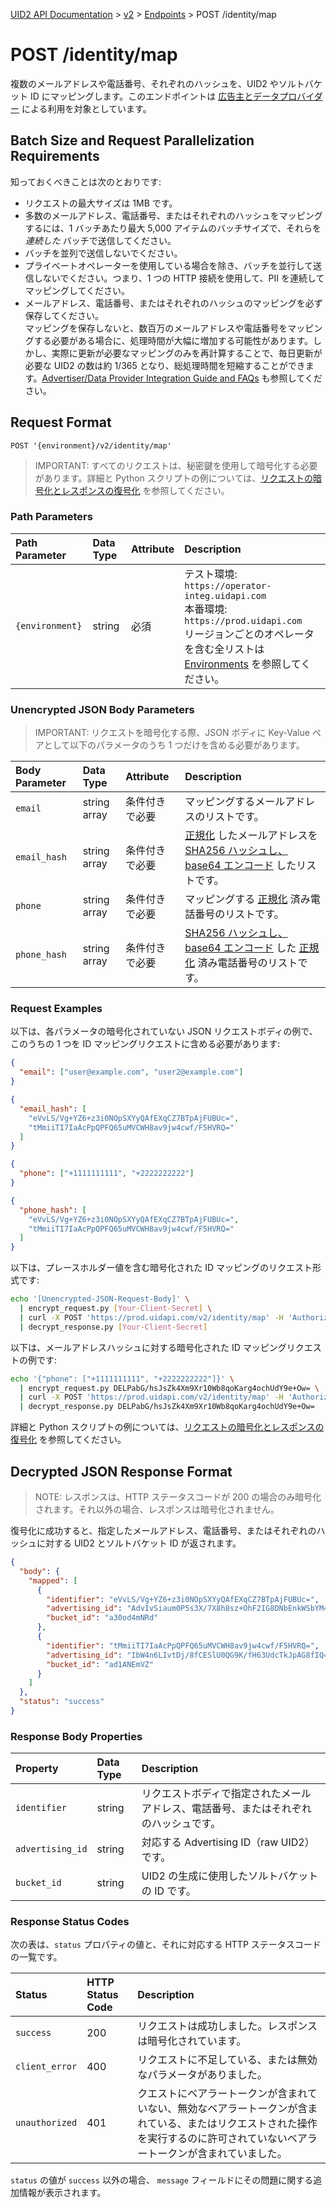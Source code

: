 [UID2 API Documentation](../../README.md) > [v2](../README.md) > [Endpoints](./README.md) > POST /identity/map

# POST /identity/map

複数のメールアドレスや電話番号、それぞれのハッシュを、UID2 やソルトバケット ID にマッピングします。このエンドポイントは [広告主とデータプロバイダー](../guides/advertiser-dataprovider-guide.md) による利用を対象としています。

## Batch Size and Request Parallelization Requirements

知っておくべきことは次のとおりです:

- リクエストの最大サイズは 1MB です。
- 多数のメールアドレス、電話番号、またはそれぞれのハッシュをマッピングするには、1 バッチあたり最大 5,000 アイテムのバッチサイズで、それらを _連続した_ バッチで送信してください。
- バッチを並列で送信しないでください。
- プライベートオペレーターを使用している場合を除き、バッチを並行して送信しないでください。つまり、1 つの HTTP 接続を使用して、PII を連続してマッピングしてください。
- メールアドレス、電話番号、またはそれぞれのハッシュのマッピングを必ず保存してください。<br>マッピングを保存しないと、数百万のメールアドレスや電話番号をマッピングする必要がある場合に、処理時間が大幅に増加する可能性があります。しかし、実際に更新が必要なマッピングのみを再計算することで、毎日更新が必要な UID2 の数は約 1/365 となり、総処理時間を短縮することができます。[Advertiser/Data Provider Integration Guide and FAQs](../guides/advertiser-dataprovider-guide.md) も参照してください。

## Request Format

`POST '{environment}/v2/identity/map'`

> IMPORTANT: すべてのリクエストは、秘密鍵を使用して暗号化する必要があります。詳細と Python スクリプトの例については、[リクエストの暗号化とレスポンスの復号化](../encryption-decryption.md) を参照してください。

### Path Parameters

| Path Parameter  | Data Type | Attribute | Description                                                                                                                                                                                           |
| :-------------- | :-------- | :-------- | :---------------------------------------------------------------------------------------------------------------------------------------------------------------------------------------------------- |
| `{environment}` | string    | 必須      | テスト環境: `https://operator-integ.uidapi.com`<br/>本番環境: `https://prod.uidapi.com`<br/>リージョンごとのオペレータを含む全リストは [Environments](../README.md#environments) を参照してください。 |

### Unencrypted JSON Body Parameters

> IMPORTANT: リクエストを暗号化する際、JSON ボディに Key-Value ペアとして以下のパラメータのうち 1 つだけを含める必要があります。

| Body Parameter | Data Type    | Attribute      | Description                                                                                                                                                                     |
| :------------- | :----------- | :------------- | :------------------------------------------------------------------------------------------------------------------------------------------------------------------------------ |
| `email`        | string array | 条件付きで必要 | マッピングするメールアドレスのリストです。                                                                                                                                      |
| `email_hash`   | string array | 条件付きで必要 | [正規化](../../README.md#email-address-hash-encoding) したメールアドレスを [SHA256 ハッシュし、base64 エンコード](../../README.md#email-address-normalization) したリストです。 |
| `phone`        | string array | 条件付きで必要 | マッピングする [正規化](../../README.md#phone-number-normalization) 済み電話番号のリストです。                                                                                  |
| `phone_hash`   | string array | 条件付きで必要 | [SHA256 ハッシュし、base64 エンコード](../../README.md#phone-number-hash-encoding) した [正規化](../../README.md#phone-number-normalization) 済み電話番号のリストです。         |

### Request Examples

以下は、各パラメータの暗号化されていない JSON リクエストボディの例で、このうちの 1 つを ID マッピングリクエストに含める必要があります:

```json
{
  "email": ["user@example.com", "user2@example.com"]
}
```

```json
{
  "email_hash": [
    "eVvLS/Vg+YZ6+z3i0NOpSXYyQAfEXqCZ7BTpAjFUBUc=",
    "tMmiiTI7IaAcPpQPFQ65uMVCWH8av9jw4cwf/F5HVRQ="
  ]
}
```

```json
{
  "phone": ["+1111111111", "+2222222222"]
}
```

```json
{
  "phone_hash": [
    "eVvLS/Vg+YZ6+z3i0NOpSXYyQAfEXqCZ7BTpAjFUBUc=",
    "tMmiiTI7IaAcPpQPFQ65uMVCWH8av9jw4cwf/F5HVRQ="
  ]
}
```

以下は、プレースホルダー値を含む暗号化された ID マッピングのリクエスト形式です:

```sh
echo '[Unencrypted-JSON-Request-Body]' \
  | encrypt_request.py [Your-Client-Secret] \
  | curl -X POST 'https://prod.uidapi.com/v2/identity/map' -H 'Authorization: Bearer [Your-Client-API-Key]' -d @- \
  | decrypt_response.py [Your-Client-Secret]
```

以下は、メールアドレスハッシュに対する暗号化された ID マッピングリクエストの例です:

```sh
echo '{"phone": ["+1111111111", "+2222222222"]}' \
  | encrypt_request.py DELPabG/hsJsZk4Xm9Xr10Wb8qoKarg4ochUdY9e+Ow= \
  | curl -X POST 'https://prod.uidapi.com/v2/identity/map' -H 'Authorization: Bearer YourTokenBV3tua4BXNw+HVUFpxLlGy8nWN6mtgMlIk=' -d @- \
  | decrypt_response.py DELPabG/hsJsZk4Xm9Xr10Wb8qoKarg4ochUdY9e+Ow=
```

詳細と Python スクリプトの例については、[リクエストの暗号化とレスポンスの復号化](../encryption-decryption.md) を参照してください。

## Decrypted JSON Response Format

> NOTE: レスポンスは、HTTP ステータスコードが 200 の場合のみ暗号化されます。それ以外の場合、レスポンスは暗号化されません。

復号化に成功すると、指定したメールアドレス、電話番号、またはそれぞれのハッシュに対する UID2 とソルトバケット ID が返されます。

```json
{
  "body": {
    "mapped": [
      {
        "identifier": "eVvLS/Vg+YZ6+z3i0NOpSXYyQAfEXqCZ7BTpAjFUBUc=",
        "advertising_id": "AdvIvSiaum0P5s3X/7X8h8sz+OhF2IG8DNbEnkWSbYM=",
        "bucket_id": "a30od4mNRd"
      },
      {
        "identifier": "tMmiiTI7IaAcPpQPFQ65uMVCWH8av9jw4cwf/F5HVRQ=",
        "advertising_id": "IbW4n6LIvtDj/8fCESlU0QG9K/fH63UdcTkJpAG8fIQ=",
        "bucket_id": "ad1ANEmVZ"
      }
    ]
  },
  "status": "success"
}
```

### Response Body Properties

| Property         | Data Type | Description                                                                          |
| :--------------- | :-------- | :----------------------------------------------------------------------------------- |
| `identifier`     | string    | リクエストボディで指定されたメールアドレス、電話番号、またはそれぞれのハッシュです。 |
| `advertising_id` | string    | 対応する Advertising ID（raw UID2）です。                                            |
| `bucket_id`      | string    | UID2 の生成に使用したソルトバケットの ID です。                                      |

### Response Status Codes

次の表は、`status` プロパティの値と、それに対応する HTTP ステータスコードの一覧です。

| Status         | HTTP Status Code | Description                                                                                                                                                                    |
| :------------- | :--------------- | :----------------------------------------------------------------------------------------------------------------------------------------------------------------------------- |
| `success`      | 200              | リクエストは成功しました。レスポンスは暗号化されています。                                                                                                                     |
| `client_error` | 400              | リクエストに不足している、または無効なパラメータがありました。                                                                                                                 |
| `unauthorized` | 401              | クエストにベアラートークンが含まれていない、無効なベアラートークンが含まれている、またはリクエストされた操作を実行するのに許可されていないベアラートークンが含まれていました。 |

`status` の値が `success` 以外の場合、 `message` フィールドにその問題に関する追加情報が表示されます。

